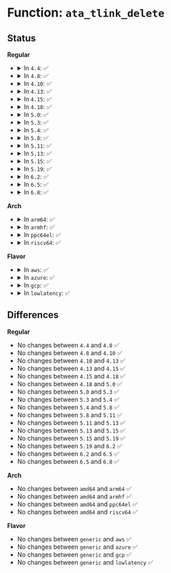 # Function: <code>ata_tlink_delete</code>

## Status
<b>Regular</b>
<ul>
<li>
<details>
<summary>In <code>4.4</code>: ✅</summary>

```c
void ata_tlink_delete(struct ata_link *link);
```

**Collision:** Unique Global

**Inline:** No

**Transformation:** False

**Instances:**

```
In drivers/ata/libata-transport.c (ffffffff815dad20)
Location: drivers/ata/libata-transport.c:381
Inline: False
Direct callers:
  - drivers/ata/libata-core.c:ata_host_detach
  - drivers/ata/libata-transport.c:ata_tport_delete
  - drivers/ata/libata-pmp.c:sata_pmp_attach
```
**Symbols:**

```
ffffffff815dad20-ffffffff815dad93: ata_tlink_delete (STB_GLOBAL)
```
</details>
</li>
<li>
<details>
<summary>In <code>4.8</code>: ✅</summary>

```c
void ata_tlink_delete(struct ata_link *link);
```

**Collision:** Unique Global

**Inline:** No

**Transformation:** False

**Instances:**

```
In drivers/ata/libata-transport.c (ffffffff81634900)
Location: drivers/ata/libata-transport.c:381
Inline: False
Direct callers:
  - drivers/ata/libata-core.c:ata_host_detach
  - drivers/ata/libata-transport.c:ata_tport_delete
  - drivers/ata/libata-pmp.c:sata_pmp_attach
```
**Symbols:**

```
ffffffff81634900-ffffffff81634973: ata_tlink_delete (STB_GLOBAL)
```
</details>
</li>
<li>
<details>
<summary>In <code>4.10</code>: ✅</summary>

```c
void ata_tlink_delete(struct ata_link *link);
```

**Collision:** Unique Global

**Inline:** No

**Transformation:** False

**Instances:**

```
In drivers/ata/libata-transport.c (ffffffff81665a50)
Location: drivers/ata/libata-transport.c:381
Inline: False
Direct callers:
  - drivers/ata/libata-core.c:ata_host_detach
  - drivers/ata/libata-transport.c:ata_tport_delete
  - drivers/ata/libata-pmp.c:sata_pmp_attach
```
**Symbols:**

```
ffffffff81665a50-ffffffff81665ac3: ata_tlink_delete (STB_GLOBAL)
```
</details>
</li>
<li>
<details>
<summary>In <code>4.13</code>: ✅</summary>

```c
void ata_tlink_delete(struct ata_link *link);
```

**Collision:** Unique Global

**Inline:** No

**Transformation:** False

**Instances:**

```
In drivers/ata/libata-transport.c (ffffffff8167a210)
Location: drivers/ata/libata-transport.c:379
Inline: False
Direct callers:
  - drivers/ata/libata-core.c:ata_host_detach
  - drivers/ata/libata-transport.c:ata_tport_delete
  - drivers/ata/libata-pmp.c:sata_pmp_attach
```
**Symbols:**

```
ffffffff8167a210-ffffffff8167a283: ata_tlink_delete (STB_GLOBAL)
```
</details>
</li>
<li>
<details>
<summary>In <code>4.15</code>: ✅</summary>

```c
void ata_tlink_delete(struct ata_link *link);
```

**Collision:** Unique Global

**Inline:** No

**Transformation:** False

**Instances:**

```
In drivers/ata/libata-transport.c (ffffffff816e3870)
Location: drivers/ata/libata-transport.c:379
Inline: False
Direct callers:
  - drivers/ata/libata-core.c:ata_host_detach
  - drivers/ata/libata-transport.c:ata_tport_delete
  - drivers/ata/libata-pmp.c:sata_pmp_attach
```
**Symbols:**

```
ffffffff816e3870-ffffffff816e38e3: ata_tlink_delete (STB_GLOBAL)
```
</details>
</li>
<li>
<details>
<summary>In <code>4.18</code>: ✅</summary>

```c
void ata_tlink_delete(struct ata_link *link);
```

**Collision:** Unique Global

**Inline:** No

**Transformation:** False

**Instances:**

```
In drivers/ata/libata-transport.c (ffffffff81720100)
Location: drivers/ata/libata-transport.c:383
Inline: False
Direct callers:
  - drivers/ata/libata-core.c:ata_host_detach
  - drivers/ata/libata-transport.c:ata_tport_delete
  - drivers/ata/libata-pmp.c:sata_pmp_attach
```
**Symbols:**

```
ffffffff81720100-ffffffff81720173: ata_tlink_delete (STB_GLOBAL)
```
</details>
</li>
<li>
<details>
<summary>In <code>5.0</code>: ✅</summary>

```c
void ata_tlink_delete(struct ata_link *link);
```

**Collision:** Unique Global

**Inline:** No

**Transformation:** False

**Instances:**

```
In drivers/ata/libata-transport.c (ffffffff817429f0)
Location: drivers/ata/libata-transport.c:383
Inline: False
Direct callers:
  - drivers/ata/libata-core.c:ata_host_detach
  - drivers/ata/libata-transport.c:ata_tport_delete
  - drivers/ata/libata-pmp.c:sata_pmp_attach
```
**Symbols:**

```
ffffffff817429f0-ffffffff81742a63: ata_tlink_delete (STB_GLOBAL)
```
</details>
</li>
<li>
<details>
<summary>In <code>5.3</code>: ✅</summary>

```c
void ata_tlink_delete(struct ata_link *link);
```

**Collision:** Unique Global

**Inline:** No

**Transformation:** False

**Instances:**

```
In drivers/ata/libata-transport.c (ffffffff8177e690)
Location: drivers/ata/libata-transport.c:383
Inline: False
Direct callers:
  - drivers/ata/libata-core.c:ata_host_detach
  - drivers/ata/libata-transport.c:ata_tport_delete
  - drivers/ata/libata-pmp.c:sata_pmp_attach
```
**Symbols:**

```
ffffffff8177e690-ffffffff8177e703: ata_tlink_delete (STB_GLOBAL)
```
</details>
</li>
<li>
<details>
<summary>In <code>5.4</code>: ✅</summary>

```c
void ata_tlink_delete(struct ata_link *link);
```

**Collision:** Unique Global

**Inline:** No

**Transformation:** False

**Instances:**

```
In drivers/ata/libata-transport.c (ffffffff817a2350)
Location: drivers/ata/libata-transport.c:383
Inline: False
Direct callers:
  - drivers/ata/libata-core.c:ata_host_detach
  - drivers/ata/libata-transport.c:ata_tport_delete
  - drivers/ata/libata-pmp.c:sata_pmp_attach
```
**Symbols:**

```
ffffffff817a2350-ffffffff817a23c3: ata_tlink_delete (STB_GLOBAL)
```
</details>
</li>
<li>
<details>
<summary>In <code>5.8</code>: ✅</summary>

```c
void ata_tlink_delete(struct ata_link *link);
```

**Collision:** Unique Global

**Inline:** No

**Transformation:** False

**Instances:**

```
In drivers/ata/libata-transport.c (ffffffff818661f0)
Location: drivers/ata/libata-transport.c:383
Inline: False
Direct callers:
  - drivers/ata/libata-core.c:ata_port_detach
  - drivers/ata/libata-transport.c:ata_tport_delete
  - drivers/ata/libata-pmp.c:sata_pmp_attach
```
**Symbols:**

```
ffffffff818661f0-ffffffff81866284: ata_tlink_delete (STB_GLOBAL)
```
</details>
</li>
<li>
<details>
<summary>In <code>5.11</code>: ✅</summary>

```c
void ata_tlink_delete(struct ata_link *link);
```

**Collision:** Unique Global

**Inline:** No

**Transformation:** False

**Instances:**

```
In drivers/ata/libata-transport.c (ffffffff81874ff0)
Location: drivers/ata/libata-transport.c:383
Inline: False
Direct callers:
  - drivers/ata/libata-core.c:ata_port_detach
  - drivers/ata/libata-transport.c:ata_tport_delete
  - drivers/ata/libata-pmp.c:sata_pmp_attach
```
**Symbols:**

```
ffffffff81874ff0-ffffffff81875084: ata_tlink_delete (STB_GLOBAL)
```
</details>
</li>
<li>
<details>
<summary>In <code>5.13</code>: ✅</summary>

```c
void ata_tlink_delete(struct ata_link *link);
```

**Collision:** Unique Global

**Inline:** No

**Transformation:** False

**Instances:**

```
In drivers/ata/libata-transport.c (ffffffff81857720)
Location: drivers/ata/libata-transport.c:383
Inline: False
Direct callers:
  - drivers/ata/libata-core.c:ata_host_detach
  - drivers/ata/libata-transport.c:ata_tport_delete
  - drivers/ata/libata-pmp.c:sata_pmp_attach
```
**Symbols:**

```
ffffffff81857720-ffffffff818577b4: ata_tlink_delete (STB_GLOBAL)
```
</details>
</li>
<li>
<details>
<summary>In <code>5.15</code>: ✅</summary>

```c
void ata_tlink_delete(struct ata_link *link);
```

**Collision:** Unique Global

**Inline:** No

**Transformation:** False

**Instances:**

```
In drivers/ata/libata-transport.c (ffffffff818e6140)
Location: drivers/ata/libata-transport.c:383
Inline: False
Direct callers:
  - drivers/ata/libata-core.c:ata_host_detach
  - drivers/ata/libata-transport.c:ata_tport_delete
  - drivers/ata/libata-pmp.c:sata_pmp_attach
```
**Symbols:**

```
ffffffff818e6140-ffffffff818e61d4: ata_tlink_delete (STB_GLOBAL)
```
</details>
</li>
<li>
<details>
<summary>In <code>5.19</code>: ✅</summary>

```c
void ata_tlink_delete(struct ata_link *link);
```

**Collision:** Unique Global

**Inline:** No

**Transformation:** False

**Instances:**

```
In drivers/ata/libata-transport.c (ffffffff81a375f0)
Location: drivers/ata/libata-transport.c:413
Inline: False
Direct callers:
  - drivers/ata/libata-core.c:ata_host_detach
  - drivers/ata/libata-transport.c:ata_tport_delete
  - drivers/ata/libata-pmp.c:sata_pmp_attach
```
**Symbols:**

```
ffffffff81a375f0-ffffffff81a3768f: ata_tlink_delete (STB_GLOBAL)
```
</details>
</li>
<li>
<details>
<summary>In <code>6.2</code>: ✅</summary>

```c
void ata_tlink_delete(struct ata_link *link);
```

**Collision:** Unique Global

**Inline:** No

**Transformation:** False

**Instances:**

```
In drivers/ata/libata-transport.c (ffffffff81bbc4c0)
Location: drivers/ata/libata-transport.c:415
Inline: False
Direct callers:
  - drivers/ata/libata-core.c:ata_host_detach
  - drivers/ata/libata-transport.c:ata_tport_delete
  - drivers/ata/libata-pmp.c:sata_pmp_attach
```
**Symbols:**

```
ffffffff81bbc4c0-ffffffff81bbc55f: ata_tlink_delete (STB_GLOBAL)
```
</details>
</li>
<li>
<details>
<summary>In <code>6.5</code>: ✅</summary>

```c
void ata_tlink_delete(struct ata_link *link);
```

**Collision:** Unique Global

**Inline:** No

**Transformation:** False

**Instances:**

```
In drivers/ata/libata-transport.c (ffffffff81c13d30)
Location: drivers/ata/libata-transport.c:415
Inline: False
Direct callers:
  - drivers/ata/libata-core.c:ata_host_detach
  - drivers/ata/libata-transport.c:ata_tport_delete
  - drivers/ata/libata-pmp.c:sata_pmp_attach
```
**Symbols:**

```
ffffffff81c13d30-ffffffff81c13dcf: ata_tlink_delete (STB_GLOBAL)
```
</details>
</li>
<li>
<details>
<summary>In <code>6.8</code>: ✅</summary>

```c
void ata_tlink_delete(struct ata_link *link);
```

**Collision:** Unique Global

**Inline:** No

**Transformation:** False

**Instances:**

```
In drivers/ata/libata-transport.c (ffffffff81c68ef0)
Location: drivers/ata/libata-transport.c:422
Inline: False
Direct callers:
  - drivers/ata/libata-core.c:ata_port_detach
  - drivers/ata/libata-transport.c:ata_tport_delete
  - drivers/ata/libata-pmp.c:sata_pmp_attach
```
**Symbols:**

```
ffffffff81c68ef0-ffffffff81c68f8f: ata_tlink_delete (STB_GLOBAL)
```
</details>
</li>
</ul>
<b>Arch</b>
<ul>
<li>
<details>
<summary>In <code>arm64</code>: ✅</summary>

```c
void ata_tlink_delete(struct ata_link *link);
```

**Collision:** Unique Global

**Inline:** No

**Transformation:** False

**Instances:**

```
In drivers/ata/libata-transport.c (ffff8000109ae2a0)
Location: drivers/ata/libata-transport.c:383
Inline: False
Direct callers:
  - drivers/ata/libata-core.c:ata_host_detach
  - drivers/ata/libata-transport.c:ata_tport_delete
  - drivers/ata/libata-pmp.c:sata_pmp_attach
```
**Symbols:**

```
ffff8000109ae2a0-ffff8000109ae328: ata_tlink_delete (STB_GLOBAL)
```
</details>
</li>
<li>
<details>
<summary>In <code>armhf</code>: ✅</summary>

```c
void ata_tlink_delete(struct ata_link *link);
```

**Collision:** Unique Global

**Inline:** No

**Transformation:** False

**Instances:**

```
In drivers/ata/libata-transport.c (c0a7d774)
Location: drivers/ata/libata-transport.c:383
Inline: False
Direct callers:
  - drivers/ata/libata-core.c:ata_host_detach
  - drivers/ata/libata-transport.c:ata_tport_delete
  - drivers/ata/libata-pmp.c:sata_pmp_attach
```
**Symbols:**

```
c0a7d774-c0a7d7ec: ata_tlink_delete (STB_GLOBAL)
```
</details>
</li>
<li>
<details>
<summary>In <code>ppc64el</code>: ✅</summary>

```c
void ata_tlink_delete(struct ata_link *link);
```

**Collision:** Unique Global

**Inline:** No

**Transformation:** False

**Instances:**

```
In drivers/ata/libata-transport.c (c000000000a75340)
Location: drivers/ata/libata-transport.c:383
Inline: False
Direct callers:
  - drivers/ata/libata-core.c:ata_host_detach
  - drivers/ata/libata-transport.c:ata_tport_delete
  - drivers/ata/libata-pmp.c:sata_pmp_attach
```
**Symbols:**

```
c000000000a75340-c000000000a753fc: ata_tlink_delete (STB_GLOBAL)
```
</details>
</li>
<li>
<details>
<summary>In <code>riscv64</code>: ✅</summary>

```c
void ata_tlink_delete(struct ata_link *link);
```

**Collision:** Unique Global

**Inline:** No

**Transformation:** False

**Instances:**

```
In drivers/ata/libata-transport.c (ffffffe00060b20c)
Location: drivers/ata/libata-transport.c:383
Inline: False
Direct callers:
  - drivers/ata/libata-core.c:ata_host_detach
  - drivers/ata/libata-transport.c:ata_tport_delete
  - drivers/ata/libata-pmp.c:sata_pmp_attach
```
**Symbols:**

```
ffffffe00060b20c-ffffffe00060b28e: ata_tlink_delete (STB_GLOBAL)
```
</details>
</li>
</ul>
<b>Flavor</b>
<ul>
<li>
<details>
<summary>In <code>aws</code>: ✅</summary>

```c
void ata_tlink_delete(struct ata_link *link);
```

**Collision:** Unique Global

**Inline:** No

**Transformation:** False

**Instances:**

```
In drivers/ata/libata-transport.c (ffffffff81767410)
Location: drivers/ata/libata-transport.c:383
Inline: False
Direct callers:
  - drivers/ata/libata-core.c:ata_host_detach
  - drivers/ata/libata-transport.c:ata_tport_delete
  - drivers/ata/libata-pmp.c:sata_pmp_attach
```
**Symbols:**

```
ffffffff81767410-ffffffff81767483: ata_tlink_delete (STB_GLOBAL)
```
</details>
</li>
<li>
<details>
<summary>In <code>azure</code>: ✅</summary>

```c
void ata_tlink_delete(struct ata_link *link);
```

**Collision:** Unique Global

**Inline:** No

**Transformation:** False

**Instances:**

```
In drivers/ata/libata-transport.c (ffffffff81747270)
Location: drivers/ata/libata-transport.c:383
Inline: False
Direct callers:
  - drivers/ata/libata-core.c:ata_host_detach
  - drivers/ata/libata-transport.c:ata_tport_delete
  - drivers/ata/libata-pmp.c:sata_pmp_attach
```
**Symbols:**

```
ffffffff81747270-ffffffff817472e3: ata_tlink_delete (STB_GLOBAL)
```
</details>
</li>
<li>
<details>
<summary>In <code>gcp</code>: ✅</summary>

```c
void ata_tlink_delete(struct ata_link *link);
```

**Collision:** Unique Global

**Inline:** No

**Transformation:** False

**Instances:**

```
In drivers/ata/libata-transport.c (ffffffff817971d0)
Location: drivers/ata/libata-transport.c:383
Inline: False
Direct callers:
  - drivers/ata/libata-core.c:ata_host_detach
  - drivers/ata/libata-transport.c:ata_tport_delete
  - drivers/ata/libata-pmp.c:sata_pmp_attach
```
**Symbols:**

```
ffffffff817971d0-ffffffff81797243: ata_tlink_delete (STB_GLOBAL)
```
</details>
</li>
<li>
<details>
<summary>In <code>lowlatency</code>: ✅</summary>

```c
void ata_tlink_delete(struct ata_link *link);
```

**Collision:** Unique Global

**Inline:** No

**Transformation:** False

**Instances:**

```
In drivers/ata/libata-transport.c (ffffffff817b1040)
Location: drivers/ata/libata-transport.c:383
Inline: False
Direct callers:
  - drivers/ata/libata-core.c:ata_host_detach
  - drivers/ata/libata-transport.c:ata_tport_delete
  - drivers/ata/libata-pmp.c:sata_pmp_attach
```
**Symbols:**

```
ffffffff817b1040-ffffffff817b10b3: ata_tlink_delete (STB_GLOBAL)
```
</details>
</li>
</ul>

## Differences
<b>Regular</b>
<ul>
<li>
No changes between <code>4.4</code> and <code>4.8</code> ✅
</li>
<li>
No changes between <code>4.8</code> and <code>4.10</code> ✅
</li>
<li>
No changes between <code>4.10</code> and <code>4.13</code> ✅
</li>
<li>
No changes between <code>4.13</code> and <code>4.15</code> ✅
</li>
<li>
No changes between <code>4.15</code> and <code>4.18</code> ✅
</li>
<li>
No changes between <code>4.18</code> and <code>5.0</code> ✅
</li>
<li>
No changes between <code>5.0</code> and <code>5.3</code> ✅
</li>
<li>
No changes between <code>5.3</code> and <code>5.4</code> ✅
</li>
<li>
No changes between <code>5.4</code> and <code>5.8</code> ✅
</li>
<li>
No changes between <code>5.8</code> and <code>5.11</code> ✅
</li>
<li>
No changes between <code>5.11</code> and <code>5.13</code> ✅
</li>
<li>
No changes between <code>5.13</code> and <code>5.15</code> ✅
</li>
<li>
No changes between <code>5.15</code> and <code>5.19</code> ✅
</li>
<li>
No changes between <code>5.19</code> and <code>6.2</code> ✅
</li>
<li>
No changes between <code>6.2</code> and <code>6.5</code> ✅
</li>
<li>
No changes between <code>6.5</code> and <code>6.8</code> ✅
</li>
</ul>
<b>Arch</b>
<ul>
<li>
No changes between <code>amd64</code> and <code>arm64</code> ✅
</li>
<li>
No changes between <code>amd64</code> and <code>armhf</code> ✅
</li>
<li>
No changes between <code>amd64</code> and <code>ppc64el</code> ✅
</li>
<li>
No changes between <code>amd64</code> and <code>riscv64</code> ✅
</li>
</ul>
<b>Flavor</b>
<ul>
<li>
No changes between <code>generic</code> and <code>aws</code> ✅
</li>
<li>
No changes between <code>generic</code> and <code>azure</code> ✅
</li>
<li>
No changes between <code>generic</code> and <code>gcp</code> ✅
</li>
<li>
No changes between <code>generic</code> and <code>lowlatency</code> ✅
</li>
</ul>
